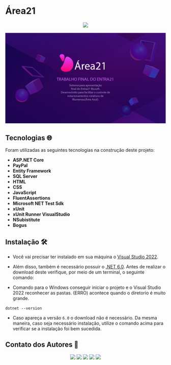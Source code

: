 # Área21

<div align="center"> 
<a href="https://area21.azurewebsites.net" target="_blank"><img src="https://img.shields.io/badge/-Link do site-%230077B5?style=for-the-badge" target="_blank"></a>
</div>

![Área21](https://raw.githubusercontent.com/KauaAmaral/Entra21-Trabalho-Final/develop/Application/wwwroot/Theme/global/portraits/Sobre21.jpg)

## Tecnologias :globe_with_meridians:

Foram utilizadas as seguintes tecnologias na construção deste projeto:

* <b>ASP.NET Core</b>
* <b>PayPal</b>
* <b>Entity Framework</b>
* <b>SQL Server</b>
* <b>HTML</b>
* <b>CSS</b>
* <b>JavaScript</b>
* <b>FluentAssertions</b>
* <b>Microsoft NET Test Sdk</b>
* <b>xUnit</b>
* <b>xUnit Runner VisualStudio</b>
* <b>NSubistitute</b>
* <b>Bogus</b>

## Instalação :hammer_and_wrench:

* Você vai precisar ter instalado em sua máquina o [Visual Studio 2022](https://visualstudio.microsoft.com/pt-br/downloads/).

* Além disso, também é necessário possuir o [.NET 6.0](https://dotnet.microsoft.com/en-us/download). Antes de realizar o download deste verifique, por meio de um terminal, o seguinte comando:
  
* Comando para o Windows conseguir iniciar o projeto e o Visual Studio 2022 reconhecer as pastas. (ERRO) acontece quando o diretorio é muito grande.

```
dotnet --version
```
  
* Caso apareça a versão `6.0` o download não é necessário. Da mesma maneira, caso seja necessário instalação, utilize o comando acima para verificar se a instalação foi bem sucedida.

## Contato dos Autores :busts_in_silhouette:
<div align="center"> 
<a href="https://linktr.ee/Claudio_Area21" target="_blank"><img src="https://img.shields.io/badge/-Claudio H. Raimundo-%230077B5?style=for-the-badge" target="_blank"></a>
<a href="https://linktr.ee/Efraim_Area21" target="_blank"><img src="https://img.shields.io/badge/-Efraim C. Mertens-%230077B5?style=for-the-badge" target="_blank"></a>
<a href="https://linktr.ee/kaua_amaral_area21" target="_blank"><img src="https://img.shields.io/badge/-Kauã Amaral-%230077B5?style=for-the-badge" target="_blank"></a>
<a href="https://linktr.ee/Leonardo_Area21" target="_blank"><img src="https://img.shields.io/badge/-Leonardo Pokrewecky-%230077B5?style=for-the-badge" target="_blank"></a>
<a href="https://linktr.ee/Wellington_Area21" target="_blank"><img src="https://img.shields.io/badge/-Wellington Scaburri-%230077B5?style=for-the-badge&" target="_blank"></a>
<div>
